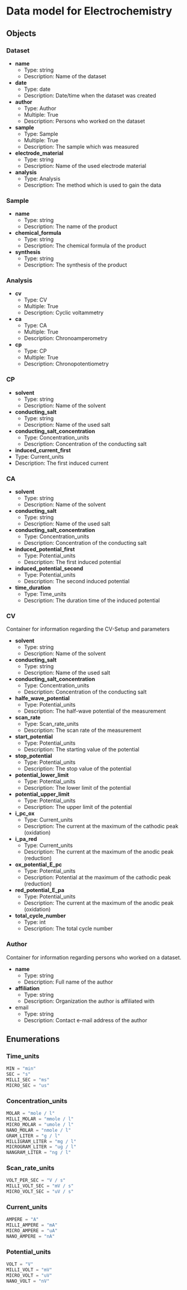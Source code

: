 # Data model for Electrochemistry
 
## Objects

### Dataset
- __name__ 
  - Type: string
  - Description: Name of the dataset
- __date__
  - Type: date
  - Description: Date/time when the dataset was created
- __author__
  - Type: Author
  - Multiple: True
  - Description: Persons who worked on the dataset
- __sample__
  - Type: Sample
  - Multiple: True
  - Description: The sample which was measured 
- __electrode_material__
  - Type: string
  - Description: Name of the used electrode material
- __analysis__
  - Type: Analysis
  - Description: The method which is used to gain the data
  
### Sample
- __name__
  - Type: string
  - Description: The name of the product
- __chemical_formula__
  - Type: string  
  - Description: The chemical formula of the product
- __synthesis__
  - Type: string
  - Description: The synthesis of the product 

### Analysis
- __cv__
  - Type: CV
  - Multiple: True
  - Description: Cyclic voltammetry
- __ca__
  - Type: CA
  - Multiple: True
  - Description: Chronoamperometry
- __cp__
  - Type: CP
  - Multiple: True
  - Description: Chronopotentiometry
### CP
- __solvent__
  - Type: string
  - Description: Name of the solvent    
- __conducting_salt__
  - Type: string
  - Description: Name of the used salt
- __conducting_salt_concentration__
  - Type: Concentration_units
  - Description: Concentration of the conducting salt
 - __induced_current_first__
  - Type: Current_units
  - Description: The first induced current  



### CA
- __solvent__
  - Type: string
  - Description: Name of the solvent    
- __conducting_salt__
  - Type: string
  - Description: Name of the used salt
- __conducting_salt_concentration__
  - Type: Concentration_units
  - Description: Concentration of the conducting salt
- __induced_potential_first__
  - Type: Potential_units
  - Description: The first induced potential  
- __induced_potential_second__
  - Type: Potential_units
  - Description: The second induced potential
- __time_duration__
  - Type: Time_units
  - Description: The duration time of the induced potential 
### CV
Container for information regarding the CV-Setup and parameters
- __solvent__
  - Type: string
  - Description: Name of the solvent    
- __conducting_salt__
  - Type: string
  - Description: Name of the used salt
- __conducting_salt_concentration__
  - Type: Concentration_units
  - Description: Concentration of the conducting salt 
- __halfe_wave_potential__
  - Type: Potential_units
  - Description: The half-wave potential of the measurement  
- __scan_rate__
  - Type: Scan_rate_units
  - Description: The scan rate of the measurement 
- __start_potential__
  - Type: Potential_units
  - Description: The starting value of the potential 
- __stop_potential__
  - Type: Potential_units
  - Description: The stop value of the potential 
- __potential_lower_limit__
  - Type: Potential_units
  - Description: The lower limit of the potential
- __potential_upper_limit__
  - Type: Potential_units
  - Description: The upper limit of the potential
- __i_pc_ox__
  - Type: Current_units
  - Description: The current at the maximum of the cathodic peak (oxidation)
- __i_pa_red__
  - Type: Current_units
  - Description: The current at the maximum of the anodic peak (reduction)
- __ox_potential_E_pc__
  - Type: Potential_units
  - Description: Potential at the maximum of the cathodic peak (reduction)
- __red_potential_E_pa__
  - Type: Potential_units
  - Description: The current at the maximum of the anodic peak (oxidation)
- __total_cycle_number__
  - Type: int
  - Description: The total cycle number
### Author
Container for information regarding persons who worked on a dataset.

- __name__
  - Type: string
  - Description: Full name of the author
- __affiliation__
  - Type: string
  - Description: Organization the author is affiliated with
- email
  - Type: string
  - Description: Contact e-mail address of the author


## Enumerations

### Time_units
```python
MIN = "min"
SEC = "s" 
MILLI_SEC = "ms"
MICRO_SEC = "us"
```
### Concentration_units
```python
MOLAR = "mole / l"
MILLI_MOLAR = "mmole / l"
MICRO_MOLAR = "umole / l"
NANO_MOLAR = "nmole / l"
GRAM_LITER = "g / l"
MILLIGRAM_LITER = "mg / l"
MICROGRAM_LITER = "ug / l"
NANGRAM_LITER = "ng / l"
``` 
### Scan_rate_units
```python
VOLT_PER_SEC = "V / s"
MILLI_VOLT_SEC = "mV / s"
MICRO_VOLT_SEC = "uV / s"
``` 
### Current_units
```python
AMPERE = "A"
MILLI_AMPERE = "mA"
MICRO_AMPERE = "uA"
NANO_AMPERE = "nA"
``` 
### Potential_units
```python
VOLT = "V"
MILLI_VOLT = "mV"
MICRO_VOLT = "uV"
NANO_VOLT = "nV"
``` 
